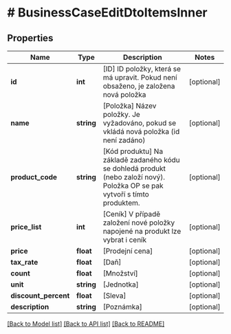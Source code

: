 # # BusinessCaseEditDtoItemsInner

## Properties

Name | Type | Description | Notes
------------ | ------------- | ------------- | -------------
**id** | **int** | [ID] ID položky, která se má upravit. Pokud není obsaženo, je založena nová položka | [optional]
**name** | **string** | [Položka] Název položky. Je vyžadováno, pokud se vkládá nová položka (id není zadáno) | [optional]
**product_code** | **string** | [Kód produktu] Na základě zadaného kódu se dohledá produkt (nebo založí nový). Položka OP se pak vytvoří s tímto produktem. | [optional]
**price_list** | **int** | [Ceník] V případě založení nové položky napojené na produkt lze vybrat i ceník | [optional]
**price** | **float** | [Prodejní cena] | [optional]
**tax_rate** | **float** | [Daň] | [optional]
**count** | **float** | [Množství] | [optional]
**unit** | **string** | [Jednotka] | [optional]
**discount_percent** | **float** | [Sleva] | [optional]
**description** | **string** | [Poznámka] | [optional]

[[Back to Model list]](../../README.md#models) [[Back to API list]](../../README.md#endpoints) [[Back to README]](../../README.md)
